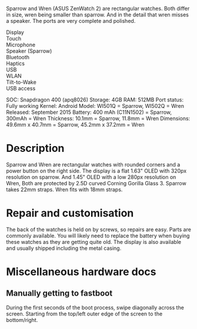 Sparrow and Wren (ASUS ZenWatch 2) are rectangular watches. Both differ in size, wren being smaller than sparrow. And in the detail that wren misses a speaker. The ports are very complete and polished.

<div class="support-row">
  <div class="support-col">Display<div class="support-col-good"></div></div>
  <div class="support-col">Touch<div class="support-col-good"></div></div>
  <div class="support-col">Microphone<div class="support-col-good"></div></div>
  <div class="support-col">Speaker (Sparrow)<div class="support-col-good"></div></div>
  <div class="support-col">Bluetooth<div class="support-col-good"></div></div>
  <div class="support-col">Haptics<div class="support-col-good"></div></div>
  <div class="support-col">USB<div class="support-col-good"></div></div>
  <div class="support-col">WLAN<div class="support-col-good"></div></div>
  <div class="support-col">Tilt-to-Wake<div class="support-col-good"></div></div>
  <div class="support-col">USB access<div class="support-col-good"></div></div>
</div>

SOC: Snapdragon 400 (apq8026)
Storage: 4GB
RAM: 512MB
Port status: Fully working
Kernel: Android
Model: WI501Q = Sparrow, WI502Q = Wren
Released: September 2015
Battery: 400 mAh (C11N1502) = Sparrow, 300mAh = Wren
Thickness: 10.1mm = Sparrow, 11.8mm = Wren
Dimensions: 49.6mm x 40.7mm = Sparrow, 45.2mm x 37.2mm = Wren

# Description
Sparrow and Wren are rectangular watches with rounded corners and a power button on the right side. The display is a flat 1.63" OLED with 320px resolution on sparrow. And 1.45" OLED with a low 280px resolution on Wren, Both are protected by 2.5D curved Corning Gorilla Glass 3. Sparrow takes 22mm straps. Wren fits with 18mm straps.

# Repair and customisation
The back of the watches is held on by screws, so repairs are easy. Parts are commonly available. You will likely need to replace the battery when buying these watches as they are getting quite old.
The display is also available and usually shipped including the metal casing.

# Miscellaneous hardware docs
## Manually getting to fastboot
During the first seconds of the boot process, swipe diagonally across the screen. Starting from the top/left outer edge of the screen to the bottom/right.
